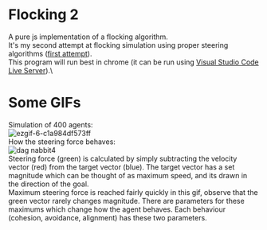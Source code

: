 # Flocking 2
A pure js implementation of a flocking algorithm.\
It's my second attempt at flocking simulation using proper steering algorithms ([first attempt](https://github.com/ElliotSemiColon/flocking)).\
This program will run best in chrome (it can be run using [Visual Studio Code Live Server](https://marketplace.visualstudio.com/items?itemName=ritwickdey.LiveServer)).\

# Some GIFs
Simulation of 400 agents:\
![ezgif-6-c1a984df573ff](https://user-images.githubusercontent.com/45922387/122753032-9198e100-d289-11eb-92fd-52951869d2bd.gif)\
How the steering force behaves:\
![dag nabbit4](https://user-images.githubusercontent.com/45922387/122754275-5ac3ca80-d28b-11eb-8e65-b6ab1b3e9da3.gif)\
Steering force (green) is calculated by simply subtracting the velocity vector (red) from the target vector (blue). The target vector has a set magnitude which can be thought of as maximum speed, and its drawn in the direction of the goal.\
Maximum steering force is reached fairly quickly in this gif, observe that the green vector rarely changes magnitude. There are parameters for these maximums which change how the agent behaves. Each behaviour (cohesion, avoidance, alignment) has these two parameters.
